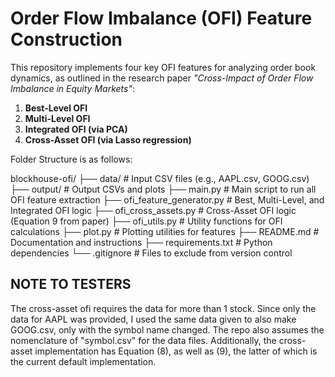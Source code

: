 # Order Flow Imbalance (OFI) Feature Construction

This repository implements four key OFI features for analyzing order book dynamics, as outlined in the research paper _"Cross-Impact of Order Flow Imbalance in Equity Markets"_:

1. **Best-Level OFI**
2. **Multi-Level OFI**
3. **Integrated OFI (via PCA)**
4. **Cross-Asset OFI (via Lasso regression)**


Folder Structure is as follows:

blockhouse-ofi/
├── data/ # Input CSV files (e.g., AAPL.csv, GOOG.csv)
├── output/ # Output CSVs and plots
├── main.py # Main script to run all OFI feature extraction
├── ofi_feature_generator.py # Best, Multi-Level, and Integrated OFI logic
├── ofi_cross_assets.py # Cross-Asset OFI logic (Equation 9 from paper)
├── ofi_utils.py # Utility functions for OFI calculations
├── plot.py # Plotting utilities for features
├── README.md # Documentation and instructions
├── requirements.txt # Python dependencies
└── .gitignore # Files to exclude from version control

## NOTE TO TESTERS

The cross-asset ofi requires the data for more than 1 stock. Since only the data for AAPL was provided, I used the same data given to also make GOOG.csv, only with the symbol name changed. The repo also assumes the nomenclature of "symbol.csv" for the data files. Additionally, the cross-asset implementation has Equation (8), as well as (9), the latter of which is the current default implementation.
